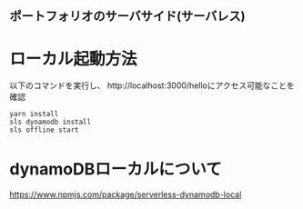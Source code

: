 ## ポートフォリオのサーバサイド(サーバレス)

# ローカル起動方法
以下のコマンドを実行し、
http://localhost:3000/helloにアクセス可能なことを確認
```
yarn install
sls dynamodb install
sls offline start
```
# dynamoDBローカルについて
https://www.npmjs.com/package/serverless-dynamodb-local

